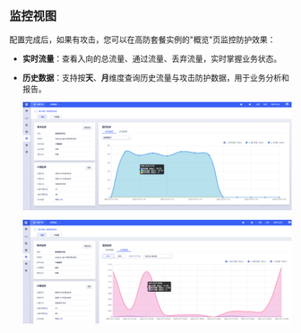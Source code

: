 ## 监控视图

配置完成后，如果有攻击，您可以在高防套餐实例的"概览"页监控防护效果：

- ​**实时流量**​：查看入向的总流量、通过流量、丢弃流量，实时掌握业务状态。

- ​**历史数据**​：支持按**天**、**月**维度查询历史流量与攻击防护数据，用于业务分析和报告。
  
  ![监控1.png](/images/uads-unlimited/监控1.png)
  
  ![监控2.png](/images/uads-unlimited/监控2.png)
